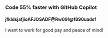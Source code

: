 ### Code 55% faster with GitHub Copilot

#### jfkldsjafjioAFJOSADF@Rw09!@f890uadsf

I want to work for good pay and peace of mind!
